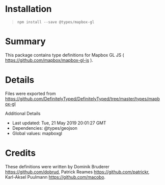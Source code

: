 # Installation
> `npm install --save @types/mapbox-gl`

# Summary
This package contains type definitions for Mapbox GL JS ( https://github.com/mapbox/mapbox-gl-js ).

# Details
Files were exported from https://github.com/DefinitelyTyped/DefinitelyTyped/tree/master/types/mapbox-gl

Additional Details
 * Last updated: Tue, 21 May 2019 20:01:27 GMT
 * Dependencies: @types/geojson
 * Global values: mapboxgl

# Credits
These definitions were written by Dominik Bruderer <https://github.com/dobrud>, Patrick Reames <https://github.com/patrickr>, Karl-Aksel Puulmann <https://github.com/macobo>.
